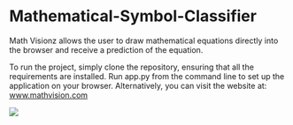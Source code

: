 # Mathematical-Symbol-Classifier

Math Visionz allows the user to draw mathematical equations directly into the browser and receive a prediction of the equation.

To run the project, simply clone the repository, ensuring that all the requirements are installed. Run app.py from the command line to set up the application on your browser. Alternatively, you can visit the website at: 
www.mathvision.com

<img src="http://www.giphy.com/gifs/DvDmx647EvyUQxaVyA"/>


